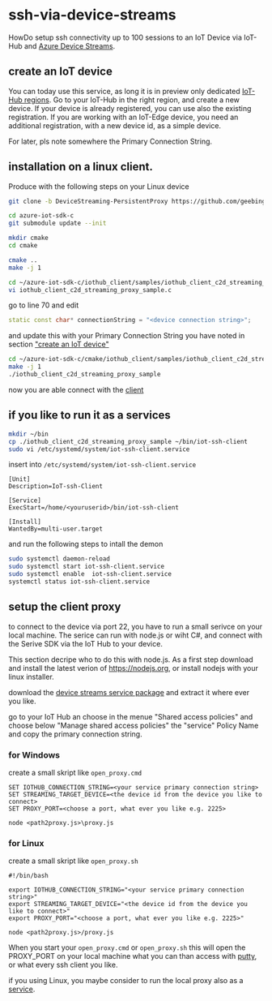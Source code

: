 # ssh-via-device-streams
HowDo setup ssh connectivity up to 100 sessions to an IoT Device via IoT-Hub and [Azure Device Streams](https://docs.microsoft.com/en-us/azure/iot-hub/iot-hub-device-streams-overview). 


## create an IoT device

You can today use this service, as long it is in preview only dedicated [IoT-Hub regions](https://docs.microsoft.com/en-us/azure/iot-hub/iot-hub-device-streams-overview#regional-availability). Go to your IoT-Hub in the right region, and create a new device. If your device is already registered, you can use also the existing registration. If you are working with an IoT-Edge device, you need an additional registration, with a new device id, as a simple device. 

For later, pls note somewhere the Primary Connection String.

## installation on a linux client. 

Produce with the following steps on your Linux device 

```bash
git clone -b DeviceStreaming-PersistentProxy https://github.com/geebinge/azure-iot-sdk-c.git

cd azure-iot-sdk-c
git submodule update --init

mkdir cmake
cd cmake

cmake ..
make -j 1 

cd ~/azure-iot-sdk-c/iothub_client/samples/iothub_client_c2d_streaming_proxy_sample
vi iothub_client_c2d_streaming_proxy_sample.c 

```

go to line 70 and edit 
```cpp 
static const char* connectionString = "<device connection string>";
```
and update this with your Primary Connection String you have noted in section ["create an IoT device"](#create-an-IoT-device)

```bash
cd ~/azure-iot-sdk-c/cmake/iothub_client/samples/iothub_client_c2d_streaming_proxy_sample
make -j 1 
./iothub_client_c2d_streaming_proxy_sample
```

now you are able connect with the [client](#-setup-the-client-proxy)

## if you like to run it as a services 

```bash
mkdir ~/bin 
cp ./iothub_client_c2d_streaming_proxy_sample ~/bin/iot-ssh-client
sudo vi /etc/systemd/system/iot-ssh-client.service
```

insert into `/etc/systemd/system/iot-ssh-client.service`


	[Unit]
	Description=IoT-ssh-Client
	
	[Service]
	ExecStart=/home/<youruserid>/bin/iot-ssh-client
	
	[Install]
	WantedBy=multi-user.target

and run the following steps to intall the demon

```bash
sudo systemctl daemon-reload
sudo systemctl start iot-ssh-client.service
sudo systemctl enable  iot-ssh-client.service
systemctl status iot-ssh-client.service
```

## setup the client proxy

to connect to the device via port 22, you have to run a small serivce on your local machine. The serice can run with  node.js or wiht C#, and connect with the Serive SDK via the IoT Hub to your device. 

This section decripe who to do this with node.js. As a first step download and install the latest verion of https://nodejs.org, or install nodejs with your linux installer. 

download the [device streams service package](https://github.com/geebinge/ssh-via-device-streams/blob/main/device-streams-service/device-streams-service.zip) and extract it where ever you like. 

go to your IoT Hub an choose in the menue "Shared access policies" and choose below "Manage shared access policies" the "service" Policy Name and copy the primary connection string. 

### for Windows 

create a small skript like `open_proxy.cmd`

	SET IOTHUB_CONNECTION_STRING=<your service primary connection string> 
	SET STREAMING_TARGET_DEVICE=<the device id from the device you like to connect> 
	SET PROXY_PORT=<choose a port, what ever you like e.g. 2225> 

	node <path2proxy.js>\proxy.js

### for Linux 

create a small skript like `open_proxy.sh`

	#!/bin/bash 
	
	export IOTHUB_CONNECTION_STRING="<your service primary connection string>"
	export STREAMING_TARGET_DEVICE="<the device id from the device you like to connect>"
	export PROXY_PORT="<choose a port, what ever you like e.g. 2225>" 

	node <path2proxy.js>/proxy.js

When you start your `open_proxy.cmd` or `open_proxy.sh` this will open the PROXY_PORT on your local machine what you can than access with [putty](https://www.chiark.greenend.org.uk/~sgtatham/putty/latest.html), or what every ssh client you like. 

if you using Linux, you maybe consider to run the local proxy also as a [service](#if-you-like-to-run-it-as-a-services). 











